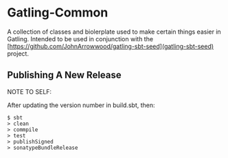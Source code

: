 # Gatling-Common

A collection of classes and biolerplate used to make certain things easier in Gatling.  Intended to be used in conjunction with the [https://github.com/JohnArrowwood/gatling-sbt-seed](gatling-sbt-seed) project.

## Publishing A New Release

NOTE TO SELF:

After updating the version number in build.sbt, then:

```
$ sbt
> clean
> commpile
> test
> publishSigned
> sonatypeBundleRelease
```
